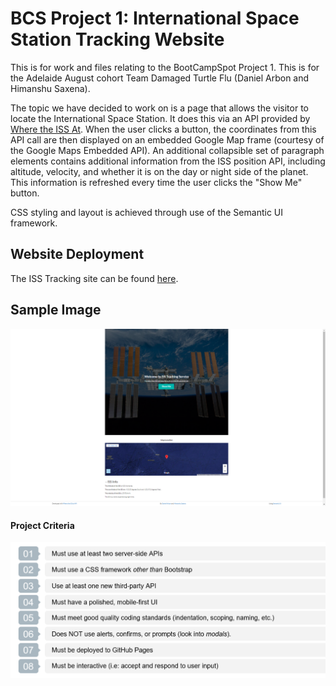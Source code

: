# BCS Project 1: International Space Station Tracking Website
This is for work and files relating to the BootCampSpot Project 1. This is for the Adelaide August cohort Team Damaged Turtle Flu (Daniel Arbon and Himanshu Saxena).

The topic we have decided to work on is a page that allows the visitor to locate the International Space Station. It does this via an API provided by [Where the ISS At](http://www.wheretheiss.at). When the user clicks a button, the coordinates from this API call are then displayed on an embedded Google Map frame (courtesy of the Google Maps Embedded API). An additional collapsible set of paragraph elements contains additional information from the ISS position API, including altitude, velocity, and whether it is on the day or night side of the planet. This information is refreshed every time the user clicks the "Show Me" button.

CSS styling and layout is achieved through use of the Semantic UI framework.

## Website Deployment
The ISS Tracking site can be found [here](http://arbdt.github.io/bcs-project-1).

## Sample Image
![image](./Assets/iss-tracker-preview.png)

#### Project Criteria
![image](./Assets/assgCriteria.PNG)
